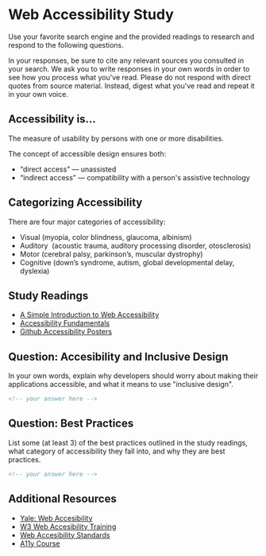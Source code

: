 # Web Accessibility Study

Use your favorite search engine and the provided readings to research and
respond to the following questions.

In your responses, be sure to cite any relevant sources you consulted in your
search. We ask you to write responses in your own words in order to see how you
process what you've read. Please do not respond with direct quotes from source
material. Instead, digest what you've read and repeat it in your own voice.

## Accessibility is...

The measure of usability by persons with one or more disabilities.

The concept of accessible design ensures both:

- “direct access” — unassisted
- “indirect access” — compatibility with a person's assistive technology

## Categorizing Accessibility

There are four major categories of accessibility:

- Visual (myopia, color blindness, glaucoma, albinism)
- Auditory  (acoustic trauma, auditory processing disorder, otosclerosis)
- Motor (cerebral palsy, parkinson’s, muscular dystrophy)
- Cognitive (down’s syndrome, autism, global developmental delay, dyslexia)

## Study Readings

- [A Simple Introduction to Web Accessibility](https://www.creativebloq.com/netmag/simple-introduction-web-accessibility-7116888)
- [Accessibility Fundamentals](https://developers.google.com/web/fundamentals/accessibility/)
- [Github Accessibility Posters](https://github.com/UKHomeOffice/posters/blob/master/accessibility/dos-donts/posters_en-UK/accessibility-posters-set.pdf)

## Question: Accesibility and Inclusive Design

In your own words, explain why developers should worry about making their
applications accessible, and what it means to use "inclusive design".

```md
<!-- your answer here -->
```

## Question: Best Practices

List some (at least 3) of the best practices outlined in the study readings,
what category of accessibility they fall into, and why they are
best practices.

```md
<!-- your answer here -->
```

## Additional Resources

- [Yale: Web Accesibility](https://usability.yale.edu/web-accessibility/articles)
- [W3 Web Accesibility Training](https://www.w3.org/WAI/teach-advocate/accessibility-training/topics/)
- [Web Accesibility Standards](https://webaim.org/standards/wcag/checklist)
- [A11y Course](https://github.com/mgifford/a11y-courses)
